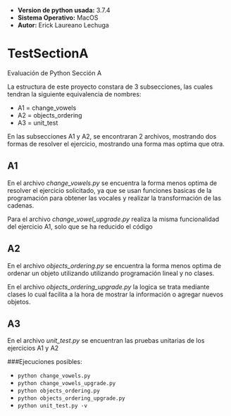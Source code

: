 - **Version de python usada:** 3.7.4
- **Sistema Operativo:** MacOS
- **Autor:** Erick Laureano Lechuga 

# TestSectionA
Evaluación de Python Sección A

La estructura de este proyecto constara de 3 subsecciones,
las cuales tendran la siguiente equivalencia de nombres: 

- A1 = change_vowels
- A2 = objects_ordering
- A3 = unit_test

En las subsecciones A1 y A2, se encontraran 2 archivos, mostrando dos formas
de resolver el ejercicio, mostrando una forma mas optima que otra.

## A1
En el archivo *change_vowels.py* se encuentra la forma menos optima
de resolver el ejercicio solicitado, ya que se usan funciones basicas
de la programación para obtener las vocales y realizar la transformación
de las cadenas.

Para el archivo *change_vowel_upgrade.py* realiza la misma funcionalidad
del ejercicio A1, solo que se ha reducido el código

## A2
En el archivo *objects_ordering.py* se encuentra la forma menos optima de
ordenar un objeto utilizando utilizando programación lineal y no clases.

En el archivo *objects_ordering_upgrade.py* la logica se trata mediante
clases lo cual facilita a la hora de mostrar la información o agregar
nuevos objetos.

## A3
En el archivo *unit_test.py* se encuentran las pruebas unitarias de los
ejercicios A1 y A2

###Ejecuciones posibles:
- `python change_vowels.py`
- `python change_vowels_upgrade.py`
- `python objects_ordering.py`
- `python objects_ordering_upgrade.py`
- `python unit_test.py -v`